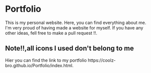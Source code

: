 
<h1>Portfolio</h1>

<p>
    This is my personal website. Here, you can find everything about me.<br>
    I'm very proud of having made a website for myself. If you have any  <br>
   other ideas, fell free to make a pull request !!.
</p>

<h2>
    Note!!,all icons I used don't belong to me
</h2>

<p>
    Hier you can find the link to my portfolio https://coolz-bro.github.io/Portfolio/index.html. 
</p>

